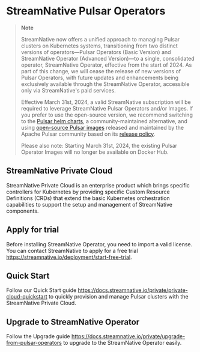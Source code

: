 # StreamNative Pulsar Operators 

> **Note**
>
> StreamNative now offers a unified approach to managing Pulsar clusters on Kubernetes systems, transitioning from two distinct versions of operators—Pulsar Operators (Basic Version) and StreamNative Operator (Advanced Version)—to a single, consolidated operator, StreamNative Operator, effective from the start of 2024. As part of this change, we will cease the release of new versions of Pulsar Operators, with future updates and enhancements being exclusively available through the StreamNative Operator, accessible only via StreamNative's paid services.
>
> Effective March 31st, 2024, a valid StreamNative subscription will be required to leverage StreamNative Pulsar Operators and/or Images. If you prefer to use the open-source version, we recommend switching to the [Pulsar helm charts](https://github.com/apache/pulsar-helm-chart), a community-maintained alternative, and using [open-source Pulsar images](https://hub.docker.com/u/apachepulsar) released and maintained by the Apache Pulsar community based on its [release policy](https://pulsar.apache.org/contribute/release-policy/).
>
> Please also note: Starting March 31st, 2024, the existing Pulsar Operator Images will no longer be available on Docker Hub.

## StreamNative Private Cloud

StreamNative Private Cloud is an enterprise product which brings specific controllers for Kubernetes by providing specific Custom Resource Definitions (CRDs) that extend the basic Kubernetes orchestration capabilities to support the setup and management of StreamNative components.

##  Apply for trial
Before installing StreamNative Operator, you need to import a valid license. You can contact StreamNative to apply for a free trial https://streamnative.io/deployment/start-free-trial. 

## Quick Start
Follow our Quick Start guide https://docs.streamnative.io/private/private-cloud-quickstart to quickly provision and manage Pulsar clusters with the StreamNative Private Cloud.

## Upgrade to StreamNative Operator
Follow the Upgrade guide https://docs.streamnative.io/private/upgrade-from-pulsar-operators to upgrade to the StreamNative Operator easily.
